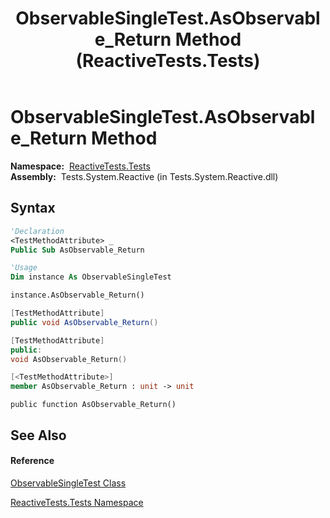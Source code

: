 ﻿---
title: ObservableSingleTest.AsObservable_Return Method  (ReactiveTests.Tests)
TOCTitle: AsObservable_Return Method
ms:assetid: M:ReactiveTests.Tests.ObservableSingleTest.AsObservable_Return
ms:mtpsurl: https://msdn.microsoft.com/en-us/library/reactivetests.tests.observablesingletest.asobservable_return(v=VS.103)
ms:contentKeyID: 36620515
ms.date: 06/28/2011
mtps_version: v=VS.103
f1_keywords:
- ReactiveTests.Tests.ObservableSingleTest.AsObservable_Return
dev_langs:
- CSharp
- JScript
- VB
- FSharp
- c++
---

# ObservableSingleTest.AsObservable\_Return Method

**Namespace:**  [ReactiveTests.Tests](hh289046\(v=vs.103\).md)  
**Assembly:**  Tests.System.Reactive (in Tests.System.Reactive.dll)

## Syntax

``` vb
'Declaration
<TestMethodAttribute> _
Public Sub AsObservable_Return
```

``` vb
'Usage
Dim instance As ObservableSingleTest

instance.AsObservable_Return()
```

``` csharp
[TestMethodAttribute]
public void AsObservable_Return()
```

``` c++
[TestMethodAttribute]
public:
void AsObservable_Return()
```

``` fsharp
[<TestMethodAttribute>]
member AsObservable_Return : unit -> unit 
```

``` jscript
public function AsObservable_Return()
```

## See Also

#### Reference

[ObservableSingleTest Class](hh315143\(v=vs.103\).md)

[ReactiveTests.Tests Namespace](hh289046\(v=vs.103\).md)

